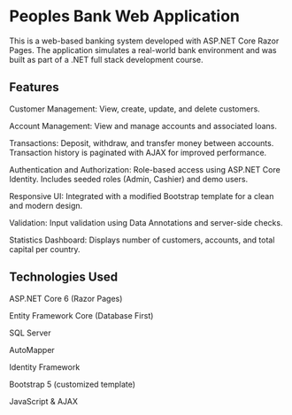 # Peoples Bank Web Application

This is a web-based banking system developed with ASP.NET Core Razor Pages. The application simulates a real-world bank environment and was built as part of a .NET full stack development course.

## Features

Customer Management: View, create, update, and delete customers.

Account Management: View and manage accounts and associated loans.

Transactions: Deposit, withdraw, and transfer money between accounts. Transaction history is paginated with AJAX for improved performance.

Authentication and Authorization: Role-based access using ASP.NET Core Identity. Includes seeded roles (Admin, Cashier) and demo users.

Responsive UI: Integrated with a modified Bootstrap template for a clean and modern design.

Validation: Input validation using Data Annotations and server-side checks.

Statistics Dashboard: Displays number of customers, accounts, and total capital per country.

## Technologies Used

ASP.NET Core 6 (Razor Pages)

Entity Framework Core (Database First)

SQL Server

AutoMapper

Identity Framework

Bootstrap 5 (customized template)

JavaScript & AJAX
